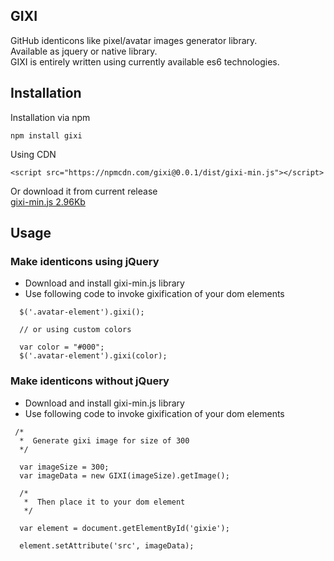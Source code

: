 ## GIXI

GitHub identicons like pixel/avatar images generator library. <br />
Available as jquery or native library. <br />
GIXI is entirely written using currently available es6 technologies. <br />


## Installation

Installation via npm

```
npm install gixi
```
Using CDN

```
<script src="https://npmcdn.com/gixi@0.0.1/dist/gixi-min.js"></script>
```

Or download it from current release <br />
 [gixi-min.js 2.96Kb](https://github.com/linuxenko/gixi/releases/download/v0.0.1/gixi-min.js)

## Usage

### Make identicons using jQuery

  * Download and install gixi-min.js library <br />
  * Use following code to invoke gixification of your dom elements

```
  $('.avatar-element').gixi();

  // or using custom colors

  var color = "#000";
  $('.avatar-element').gixi(color);
```


### Make identicons without jQuery


  * Download and install gixi-min.js library <br />
  * Use following code to invoke gixification of your dom elements

```
 /*
  *  Generate gixi image for size of 300
  */

  var imageSize = 300;
  var imageData = new GIXI(imageSize).getImage();

  /*
   *  Then place it to your dom element
   */

  var element = document.getElementById('gixie');

  element.setAttribute('src', imageData);

```
